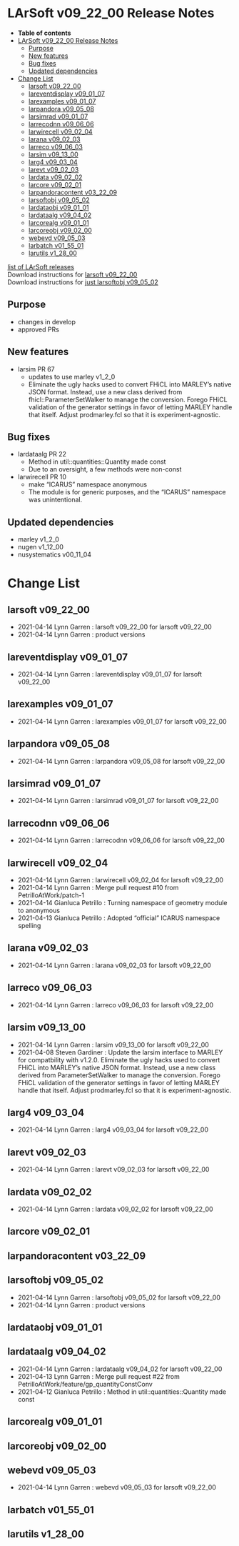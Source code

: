 LArSoft v09\_22\_00 Release Notes
======================================================================

-   **Table of contents**
-   [LArSoft v09\_22\_00 Release Notes](#LArSoft-v09_22_00-Release-Notes)
    -   [Purpose](#Purpose)
    -   [New features](#New-features)
    -   [Bug fixes](#Bug-fixes)
    -   [Updated dependencies](#Updated-dependencies)
-   [Change List](#Change-List)
    -   [larsoft v09\_22\_00](#larsoft-v09_22_00)
    -   [lareventdisplay v09\_01\_07](#lareventdisplay-v09_01_07)
    -   [larexamples v09\_01\_07](#larexamples-v09_01_07)
    -   [larpandora v09\_05\_08](#larpandora-v09_05_08)
    -   [larsimrad v09\_01\_07](#larsimrad-v09_01_07)
    -   [larrecodnn v09\_06\_06](#larrecodnn-v09_06_06)
    -   [larwirecell v09\_02\_04](#larwirecell-v09_02_04)
    -   [larana v09\_02\_03](#larana-v09_02_03)
    -   [larreco v09\_06\_03](#larreco-v09_06_03)
    -   [larsim v09\_13\_00](#larsim-v09_13_00)
    -   [larg4 v09\_03\_04](#larg4-v09_03_04)
    -   [larevt v09\_02\_03](#larevt-v09_02_03)
    -   [lardata v09\_02\_02](#lardata-v09_02_02)
    -   [larcore v09\_02\_01](#larcore-v09_02_01)
    -   [larpandoracontent v03\_22\_09](#larpandoracontent-v03_22_09)
    -   [larsoftobj v09\_05\_02](#larsoftobj-v09_05_02)
    -   [lardataobj v09\_01\_01](#lardataobj-v09_01_01)
    -   [lardataalg v09\_04\_02](#lardataalg-v09_04_02)
    -   [larcorealg v09\_01\_01](#larcorealg-v09_01_01)
    -   [larcoreobj v09\_02\_00](#larcoreobj-v09_02_00)
    -   [webevd v09\_05\_03](#webevd-v09_05_03)
    -   [larbatch v01\_55\_01](#larbatch-v01_55_01)
    -   [larutils v1\_28\_00](#larutils-v1_28_00)

[list of LArSoft releases](LArSoft_release_list)\
Download instructions for [larsoft v09\_22\_00](http://scisoft.fnal.gov/scisoft/bundles/larsoft/v09_22_00/larsoft-v09_22_00.html)\
Download instructions for [just larsoftobj v09\_05\_02](http://scisoft.fnal.gov/scisoft/bundles/larsoftobj/v09_05_02/larsoftobj-v09_05_02.html)

Purpose
--------------------

-   changes in develop
-   approved PRs

New features
------------------------------

-   larsim PR 67
    -   updates to use marley v1\_2\_0
    -   Eliminate the ugly hacks used to convert FHiCL into MARLEY’s native JSON format. Instead, use a new class derived from fhicl::ParameterSetWalker to manage the conversion. Forego FHiCL validation of the generator settings in favor of letting MARLEY handle that itself. Adjust prodmarley.fcl so that it is experiment-agnostic.

Bug fixes
------------------------

-   lardataalg PR 22
    -   Method in util::quantities::Quantity made const
    -   Due to an oversight, a few methods were non-const
-   larwirecell PR 10
    -   make “ICARUS” namespace anonymous
    -   The module is for generic purposes, and the “ICARUS” namespace was unintentional.

Updated dependencies
----------------------------------------------

-   marley v1\_2\_0
-   nugen v1\_12\_00
-   nusystematics v00\_11\_04

Change List
============================

larsoft v09\_22\_00
------------------------------------------

-   2021-04-14 Lynn Garren : larsoft v09\_22\_00 for larsoft v09\_22\_00
-   2021-04-14 Lynn Garren : product versions

lareventdisplay v09\_01\_07
----------------------------------------------------------

-   2021-04-14 Lynn Garren : lareventdisplay v09\_01\_07 for larsoft v09\_22\_00

larexamples v09\_01\_07
--------------------------------------------------

-   2021-04-14 Lynn Garren : larexamples v09\_01\_07 for larsoft v09\_22\_00

larpandora v09\_05\_08
------------------------------------------------

-   2021-04-14 Lynn Garren : larpandora v09\_05\_08 for larsoft v09\_22\_00

larsimrad v09\_01\_07
----------------------------------------------

-   2021-04-14 Lynn Garren : larsimrad v09\_01\_07 for larsoft v09\_22\_00

larrecodnn v09\_06\_06
------------------------------------------------

-   2021-04-14 Lynn Garren : larrecodnn v09\_06\_06 for larsoft v09\_22\_00

larwirecell v09\_02\_04
--------------------------------------------------

-   2021-04-14 Lynn Garren : larwirecell v09\_02\_04 for larsoft v09\_22\_00
-   2021-04-14 Lynn Garren : Merge pull request \#10 from PetrilloAtWork/patch-1
-   2021-04-14 Gianluca Petrillo : Turning namespace of geometry module to anonymous
-   2021-04-13 Gianluca Petrillo : Adopted “official” ICARUS namespace spelling

larana v09\_02\_03
----------------------------------------

-   2021-04-14 Lynn Garren : larana v09\_02\_03 for larsoft v09\_22\_00

larreco v09\_06\_03
------------------------------------------

-   2021-04-14 Lynn Garren : larreco v09\_06\_03 for larsoft v09\_22\_00

larsim v09\_13\_00
----------------------------------------

-   2021-04-14 Lynn Garren : larsim v09\_13\_00 for larsoft v09\_22\_00
-   2021-04-08 Steven Gardiner : Update the larsim interface to MARLEY for compatbility with v1.2.0. Eliminate the ugly hacks used to convert FHiCL into MARLEY’s native JSON format. Instead, use a new class derived from ParameterSetWalker to manage the conversion. Forego FHiCL validation of the generator settings in favor of letting MARLEY handle that itself. Adjust prodmarley.fcl so that it is experiment-agnostic.

larg4 v09\_03\_04
--------------------------------------

-   2021-04-14 Lynn Garren : larg4 v09\_03\_04 for larsoft v09\_22\_00

larevt v09\_02\_03
----------------------------------------

-   2021-04-14 Lynn Garren : larevt v09\_02\_03 for larsoft v09\_22\_00

lardata v09\_02\_02
------------------------------------------

-   2021-04-14 Lynn Garren : lardata v09\_02\_02 for larsoft v09\_22\_00

larcore v09\_02\_01
------------------------------------------

larpandoracontent v03\_22\_09
--------------------------------------------------------------

larsoftobj v09\_05\_02
------------------------------------------------

-   2021-04-14 Lynn Garren : larsoftobj v09\_05\_02 for larsoft v09\_22\_00
-   2021-04-14 Lynn Garren : product versions

lardataobj v09\_01\_01
------------------------------------------------

lardataalg v09\_04\_02
------------------------------------------------

-   2021-04-14 Lynn Garren : lardataalg v09\_04\_02 for larsoft v09\_22\_00
-   2021-04-13 Lynn Garren : Merge pull request \#22 from PetrilloAtWork/feature/gp\_quantityConstConv
-   2021-04-12 Gianluca Petrillo : Method in util::quantities::Quantity made const

larcorealg v09\_01\_01
------------------------------------------------

larcoreobj v09\_02\_00
------------------------------------------------

webevd v09\_05\_03
----------------------------------------

-   2021-04-14 Lynn Garren : webevd v09\_05\_03 for larsoft v09\_22\_00

larbatch v01\_55\_01
--------------------------------------------

larutils v1\_28\_00
------------------------------------------
